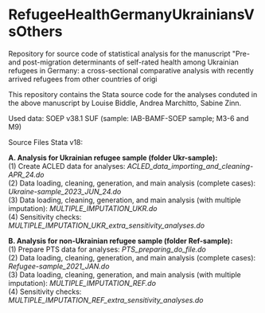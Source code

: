 # RefugeeHealthGermanyUkrainiansVsOthers
Repository for source code of statistical analysis for the manuscript "Pre- and post-migration determinants of self-rated health among Ukrainian refugees in Germany: a cross-sectional comparative analysis with recently arrived refugees from other countries of origi

This repository contains the Stata source code for the analyses conduted in the above manuscript by Louise Biddle, Andrea Marchitto, Sabine Zinn.

Used data: SOEP v38.1 SUF (sample: IAB-BAMF-SOEP sample; M3-6 and M9)

Source Files Stata v18:
<p>
<strong>A. Analysis for Ukrainian refugee sample (folder Ukr-sample):</strong><br>
(1) Create ACLED data for analyses: <em>ACLED_data_importing_and_cleaning-APR_24.do</em><br>
(2) Data loading, cleaning, generation, and main analysis (complete cases): <em>Ukraine-sample_2023_JUN_24.do</em><br>
(3) Data loading, cleaning, generation, and main analysis (with multiple imputation): <em>MULTIPLE_IMPUTATION_UKR.do</em><br>
(4) Sensitivity checks: <em>MULTIPLE_IMPUTATION_UKR_extra_sensitivity_analyses.do</em>
</p>

<p>
<strong>B. Analysis for non-Ukrainian refugee sample (folder Ref-sample):</strong><br>
(1) Prepare PTS data for analyses: <em>PTS_preparing_do_file.do</em><br>
(2) Data loading, cleaning, generation, and main analysis (complete cases): <em>Refugee-sample_2021_JAN.do</em><br>
(3) Data loading, cleaning, generation, and main analysis (with multiple imputation): <em>MULTIPLE_IMPUTATION_REF.do</em><br>
(4) Sensitivity checks: <em>MULTIPLE_IMPUTATION_REF_extra_sensitivity_analyses.do</em>
</p>
